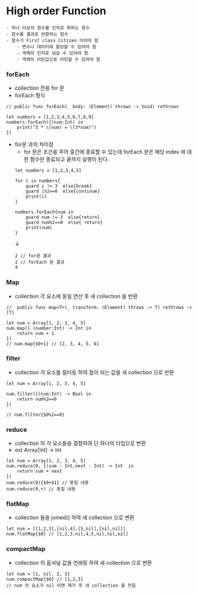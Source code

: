 # High order Function
```
- 하나 이상의 함수를 인자로 취하는 함수
- 함수를 결과로 반환하는 함수
- 함수가 First class Citizen 이어야 함
	- 변수나 데이터에 할당할 수 있어야 함
	- 객체의 인자로 넘길 수 있어야 함
	- 객체의 리턴값으로 리턴할 수 있어야 함
```

### forEach
- collection 전용 for 문
- forEach 형식
```
// public func forEach(_ body: (Element) throws -> Void) rethrows

let numbers = [1,2,3,4,5,6,7,8,9]
numbers.forEach({(num:Int) in
	print("3 * \(num) = \(3*num)")
})
```
- for문 과의 차이점
	- for 문은 조건을 주어 중간에 종료할 수 있는데 forEach 문은 해당 index 에 대한 함수만 종료되고 끝까지 실행이 된다.
	```
	let numbers = [1,2,3,4,5]

	for i in numbers{
		guard i != 3  else{break}
		guard i%2==0  else{continue}
		print(i)
	}
	
	numbers.forEach{num in
		guard num != 3  else{return}
		guard num%2==0  else{ return}
		print(num)
	}
	```
	↓
	```
	2 // for문 결과
	2 // forEach 문 결과
	4
	```
### Map
- collection 각 요소에 동일 연산 후 새 collection 을 반환
```
//  public func map<T>(_ transform: (Element) throws -> T) rethrows -> [T]

let num = Array[1, 2, 3, 4, 5]
num.map({ (number:Int) -> Int in
	return num + 1
})
// num.map{$0+1} // [2, 3, 4, 5, 6]
```
### filter
- collection 각 요소를 필터링 하여 참이 되는 값을 새 collection 으로 반환
```
let num = Array[1, 2, 3, 4, 5]

num.filter({(num:Int) -> Bool in
	return num%2==0
})

// num.filter{$0%2==0}
```

### reduce
- collection 의 각 요소들을 결합하여 단 하나의 타입으로 변환
- ex) Array[Int] → Int
```
let num = Array[1, 2, 3, 4, 5]
num.reduce(0, {(sum : Int,next : Int) -> Int  in 
	return sum + next
})
num.reduce(0){$0+$1} // 동일 내용
num.reduce(0,+) // 동일 내용
```

### flatMap
- collection 들을 joined() 하여 새 collection 으로 변환
```
let num = [[1,2,3],[nil,4],[5,nil],[nil,nil]]
num.flatMap{$0} // [1,2,3,nil,4,5,nil,nil,nil]
```


### compactMap
- collection 의 옵셔널 값을 언래핑 하여 새 collection 으로 변환
```
let num = [1, nil, 2, 3]
num.compactMap{$0} // [1,2,3]
// num 의 요소가 nil 이면 제거 후 새 collection 을 만듬
```
